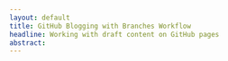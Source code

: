 ```yaml
---
layout: default
title: GitHub Blogging with Branches Workflow
headline: Working with draft content on GitHub pages
abstract:  
---
```


